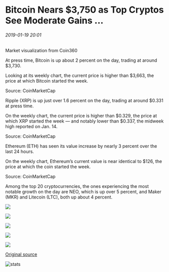 # Bitcoin Nears $3,750 as Top Cryptos See Moderate Gains ...

###### 2019-01-19 20:01

Market visualization from Coin360

At press time, Bitcoin is up about 2 percent on the day, trading at around $3,730.

Looking at its weekly chart, the current price is higher than $3,663, the price at which Bitcoin started the week.

Source: CoinMarketCap

Ripple (XRP) is up just over 1.6 percent on the day, trading at around $0.331 at press time.

On the weekly chart, the current price is higher than $0.329, the price at which XRP started the week — and notably lower than $0.337, the midweek high reported on Jan. 14.

Source: CoinMarketCap

Ethereum (ETH) has seen its value increase by nearly 3 percent over the last 24 hours.

On the weekly chart, Ethereum’s current value is near identical to $126, the price at which the coin started the week.

Source: CoinMarketCap

Among the top 20 cryptocurrencies, the ones experiencing the most notable growth on the day are NEO, which is up over 5 percent, and Maker (MKR) and Litecoin (LTC), both up about 4 percent.

![](https://s3.cointelegraph.com/storage/uploads/view/ece3db2208bef207ea1653150f5b9b73.png)

![](https://s3.cointelegraph.com/storage/uploads/view/e32e5104f013a214e60ca45bed182ef2.png)

![](https://s3.cointelegraph.com/storage/uploads/view/f0adcac63733d3e6858d3532c1d78b52.png)

![](https://s3.cointelegraph.com/storage/uploads/view/19e4901ef81f27acdf664fbd246e251b.png)

![](https://s3.cointelegraph.com/storage/uploads/view/ee83cf3138e8acf1c4fdbcfe09c0a331.png)

[Original source](https://cointelegraph.com/news/bitcoin-nears-3-750-as-top-cryptos-see-moderate-gains)

![stats](https://c.statcounter.com/11760860/0/a89fa40b/1/ "stats")